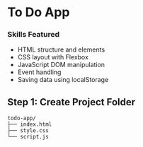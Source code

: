 # To Do App

### Skills Featured
- HTML structure and elements
- CSS layout with Flexbox
- JavaScript DOM manipulation
- Event handling
- Saving data using localStorage

## Step 1: Create Project Folder
```
todo-app/
├── index.html
├── style.css
└── script.js

```
